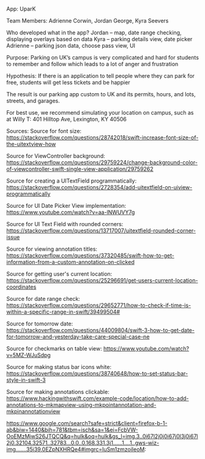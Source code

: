App: UparK

Team Members: Adrienne Corwin, Jordan George, Kyra Seevers

Who developed what in the app?
Jordan – map, date range checking, displaying overlays based on data
Kyra – parking details view, date picker
Adrienne – parking json data, choose pass view, UI

Purpose: Parking on UK’s campus is very complicated and hard for students to remember and follow which leads to a lot of anger and frustration

Hypothesis: If there is an application to tell people where they can park for free, students will get less tickets and be happier

The result is our parking app custom to UK and its permits, hours, and lots, streets, and garages.

For best use, we recommend simulating your location on campus, such as at Willy T: 401 Hilltop Ave, Lexington, KY 40506

Sources: 
Source for font size: https://stackoverflow.com/questions/28742018/swift-increase-font-size-of-the-uitextview-how

Source for ViewController background:
https://stackoverflow.com/questions/29759224/change-background-color-of-viewcontroller-swift-single-view-application/29759262

Source for creating a UITextField programmatically:
https://stackoverflow.com/questions/2728354/add-uitextfield-on-uiview-programmatically

Source for UI Date Picker View implementation: https://www.youtube.com/watch?v=aa-lNWUVY7g

Source for UI Text Field with rounded corners: https://stackoverflow.com/questions/13717007/uitextfield-rounded-corner-issue

Source for viewing annotation titles: https://stackoverflow.com/questions/37320485/swift-how-to-get-information-from-a-custom-annotation-on-clicked

Source for getting user's current location: https://stackoverflow.com/questions/25296691/get-users-current-location-coordinates

Source for date range check: https://stackoverflow.com/questions/29652771/how-to-check-if-time-is-within-a-specific-range-in-swift/39499504#

Source for tomorrow date: https://stackoverflow.com/questions/44009804/swift-3-how-to-get-date-for-tomorrow-and-yesterday-take-care-special-case-ne

Source for checkmarks on table view: https://www.youtube.com/watch?v=5MZ-WJuSdpg

Source for making status bar icons white: https://stackoverflow.com/questions/38740648/how-to-set-status-bar-style-in-swift-3

Source for making annotations clickable: https://www.hackingwithswift.com/example-code/location/how-to-add-annotations-to-mkmapview-using-mkpointannotation-and-mkpinannotationview

https://www.google.com/search?safe=strict&client=firefox-b-1-ab&biw=1440&bih=781&tbm=isch&sa=1&ei=FcbVW-OoEMzMjwS26JTQCQ&q=hulk&oq=hulk&gs_l=img.3..0i67l2j0j0i67j0l3j0i67l2j0.32104.32571..32783...0.0..0.168.331.3j1......1....1..gws-wiz-img.......35i39.0EZpNXHRQe4#imgrc=IuSm1zmzoiIeoM:

